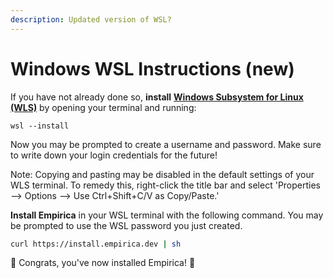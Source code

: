 ```yaml
---
description: Updated version of WSL?
---
```


# Windows WSL Instructions (new)

If you have not already done so, **install** [**Windows Subsystem for Linux (WLS)**](https://learn.microsoft.com/en-us/windows/wsl/) by opening your terminal and running:

```
wsl --install
```

Now you may be prompted to create a username and password. Make sure to write down your login credentials for the future!

Note: Copying and pasting may be disabled in the default settings of your WLS terminal. To remedy this, right-click the title bar and select 'Properties --> Options --> Use Ctrl+Shift+C/V as Copy/Paste.'

**Install Empirica** in your WSL terminal with the following command. You may be prompted to use the WSL password you just created.

```sh
curl https://install.empirica.dev | sh
```

🎉 Congrats, you've now installed Empirica! 🎉
